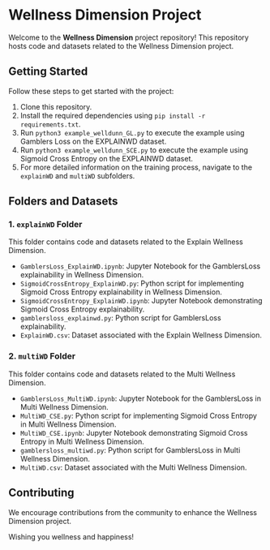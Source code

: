 # Wellness Dimension Project

Welcome to the **Wellness Dimension** project repository! This repository hosts code and datasets related to the Wellness Dimension project.

## Getting Started

Follow these steps to get started with the project:

1. Clone this repository.
2. Install the required dependencies using `pip install -r requirements.txt`.
3. Run `python3 example_welldunn_GL.py` to execute the example using Gamblers Loss on the EXPLAINWD dataset.
4. Run `python3 example_welldunn_SCE.py` to execute the example using Sigmoid Cross Entropy on the EXPLAINWD dataset.
5. For more detailed information on the training process, navigate to the `explainWD` and `multiWD` subfolders.


## Folders and Datasets

### 1. `explainWD` Folder

This folder contains code and datasets related to the Explain Wellness Dimension.

- `GamblersLoss_ExplainWD.ipynb`: Jupyter Notebook for the GamblersLoss explainability in Wellness Dimension.
- `SigmoidCrossEntropy_ExplainWD.py`: Python script for implementing Sigmoid Cross Entropy explainability in Wellness Dimension.
- `SigmoidCrossEntropy_ExplainWD.ipynb`: Jupyter Notebook demonstrating Sigmoid Cross Entropy explainability.
- `gamblersloss_explainwd.py`: Python script for GamblersLoss explainability.
- `ExplainWD.csv`: Dataset associated with the Explain Wellness Dimension.

### 2. `multiWD` Folder

This folder contains code and datasets related to the Multi Wellness Dimension.

- `GamblersLoss_MultiWD.ipynb`: Jupyter Notebook for the GamblersLoss in Multi Wellness Dimension.
- `MultiWD_CSE.py`: Python script for implementing Sigmoid Cross Entropy in Multi Wellness Dimension.
- `MultiWD_CSE.ipynb`: Jupyter Notebook demonstrating Sigmoid Cross Entropy in Multi Wellness Dimension.
- `gamblersloss_multiwd.py`: Python script for GamblersLoss in Multi Wellness Dimension.
- `MultiWD.csv`: Dataset associated with the Multi Wellness Dimension.

## Contributing

We encourage contributions from the community to enhance the Wellness Dimension project.

Wishing you wellness and happiness!
